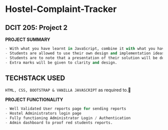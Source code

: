 # Hostel-Complaint-Tracker
## DCIT 205: Project 2
**PROJECT SUMMARY**
``` python
- With what you have learnt in JavaScript, combine it with what you have learnt with HTML and CSS and create a Hostel Report-Tracker System. - This project is to be done in your self-made groups. Your tracker system should allow users lodge any form of complaints to their Hall administrators as its basic requirement.
- Students are allowed to use their own design and implementation ideas but must make sure their project fulfills its basic purpose.
- Students are to note that a presentation of their solution will be done in class in the 8th week.
- Extra marks will be given to clarity and design.
```

## TECHSTACK USED
`HTML, CSS, BOOTSTRAP & VANILLA JAVASCRIPT` as required to.👀

**PROJECT FUNCTIONALITY**
``` python
- Well Validated User reports page for sending reports
- Hostel Administrators login page
- Fully functioning Administrator Login / Authentication 
- Admin dashboard to proof red students reports.
```